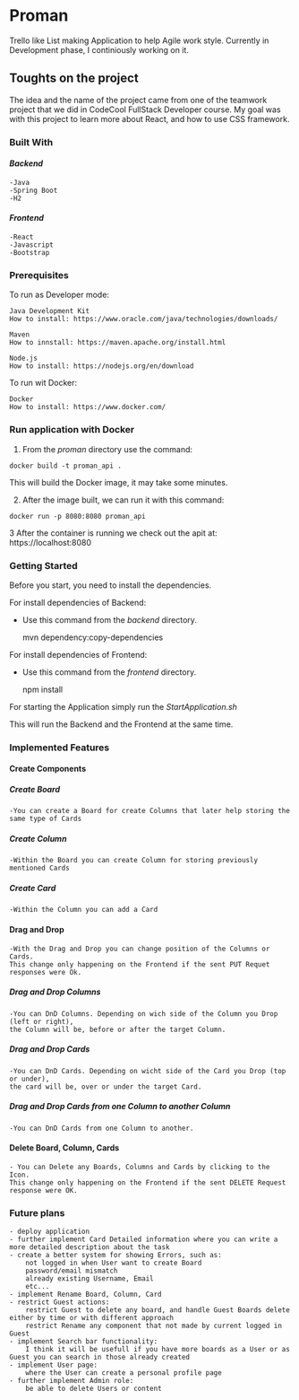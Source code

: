 # **Proman**

Trello like List making Application to help Agile work style. Currently in Development phase, I continiously working on it.

## **Toughts on the project**

The idea and the name of the project came from one of the teamwork project that we did in CodeCool FullStack Developer course.
My goal was with this project to learn more about React, and how to use CSS framework.

### **Built With**

#### ***Backend***
    -Java
    -Spring Boot
    -H2

#### ***Frontend***
    -React
    -Javascript
    -Bootstrap


### **Prerequisites**

To run as Developer mode:

    Java Development Kit
    How to install: https://www.oracle.com/java/technologies/downloads/

    Maven
    How to innstall: https://maven.apache.org/install.html

    Node.js
    How to install: https://nodejs.org/en/download

To run wit Docker:

    Docker
    How to install: https://www.docker.com/
    
### **Run application with Docker**

1. From the _proman_ directory use the command:

```
docker build -t proman_api .
```

This will build the Docker image, it may take some minutes.

2. After the image built, we can run it with this command:

```
docker run -p 8080:8080 proman_api
```

3 After the container is running we check out the apit at: https://localhost:8080



### **Getting Started**

Before you start, you need to install the dependencies.

For install dependencies of Backend:

- Use this command from the _backend_ directory.

    mvn dependency:copy-dependencies
    
For install dependencies of Frontend:

- Use this command from the _frontend_ directory.

    npm install

For starting the Application simply run the _StartApplication.sh_

This will run the Backend and the Frontend at the same time.



### **Implemented Features**


#### **Create Components**


##### _**Create Board**_

    -You can create a Board for create Columns that later help storing the same type of Cards 

##### _**Create Column**_

    -Within the Board you can create Column for storing previously mentioned Cards

##### _**Create Card**_

    -Within the Column you can add a Card

#### **Drag and Drop**


    -With the Drag and Drop you can change position of the Columns or Cards. 
    This change only happening on the Frontend if the sent PUT Requet responses were Ok.

##### _**Drag and Drop Columns**_

    -You can DnD Columns. Depending on wich side of the Column you Drop (left or right),
    the Column will be, before or after the target Column.

##### _**Drag and Drop Cards**_
    
    -You can DnD Cards. Depending on wicht side of the Card you Drop (top or under),
    the card will be, over or under the target Card. 

##### _**Drag and Drop Cards from one Column to another Column**_

    -You can DnD Cards from one Column to another. 
    
    
#### **Delete Board, Column, Cards**

    - You can Delete any Boards, Columns and Cards by clicking to the Icon.
    This change only happening on the Frontend if the sent DELETE Request response were OK.
    
### **Future plans**

    - deploy application
    - further implement Card Detailed information where you can write a more detailed description about the task
    - create a better system for showing Errors, such as:
        not logged in when User want to create Board
        password/email mismatch
        already existing Username, Email
        etc...
    - implement Rename Board, Column, Card
    - restrict Guest actions:
        restrict Guest to delete any board, and handle Guest Boards delete either by time or with different approach
        restrict Rename any component that not made by current logged in Guest
    - implement Search bar functionality:
        I think it will be usefull if you have more boards as a User or as Guest you can search in those already created
    - implement User page:
        where the User can create a personal profile page
    - further implement Admin role:
        be able to delete Users or content
   
